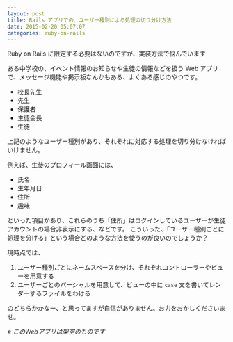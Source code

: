 ```yaml
---
layout: post
title: Rails アプリでの、ユーザー種別による処理の切り分け方法
date: 2015-02-20 05:07:07
categories: ruby-on-rails
---
```

<p>Ruby on Rails に限定する必要はないのですが、実装方法で悩んでいます</p>

<p>ある中学校の、イベント情報のお知らせや生徒の情報などを扱う Web アプリで、メッセージ機能や掲示板なんかもある、よくある感じのやつです。</p>

<ul>
<li>校長先生</li>
<li>先生</li>
<li>保護者</li>
<li>生徒会長</li>
<li>生徒</li>
</ul>

<p>上記のようなユーザー種別があり、それぞれに対応する処理を切り分けなければいけません。</p>

<p>例えば、生徒のプロフィール画面には、</p>

<ul>
<li>氏名</li>
<li>生年月日</li>
<li>住所</li>
<li>趣味</li>
</ul>

<p>といった項目があり、これらのうち「住所」はログインしているユーザーが生徒アカウントの場合非表示にする、などです。 こういった、「ユーザー種別ごとに処理を分ける」という場合どのような方法を使うのが良いのでしょうか？</p>

<p>現時点では、</p>

<ol>
<li>ユーザー種別ごとにネームスペースを分け、それぞれコントローラーやビューを用意する</li>
<li>ユーザーごとのパーシャルを用意して、ビューの中に <code>case</code> 文を書いてレンダーするファイルをわける</li>
</ol>

<p>のどちらかかなー、と思ってますが自信がありません。お力をおかしくださいませ。</p>

<p><em>※ このWebアプリは架空のものです</em></p>
